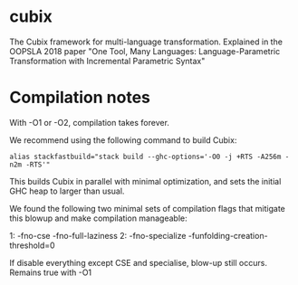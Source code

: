 # cubix
The Cubix framework for multi-language transformation. Explained in the OOPSLA 2018 paper "One Tool, Many Languages: Language-Parametric Transformation with Incremental Parametric Syntax"


# Compilation notes

With -O1 or -O2, compilation takes forever.

We recommend using the following command to build Cubix:

    alias stackfastbuild="stack build --ghc-options='-O0 -j +RTS -A256m -n2m -RTS'"

This builds Cubix in parallel with minimal optimization, and sets the initial GHC heap to larger than usual.

We found the following two minimal sets of compilation flags that mitigate this blowup and make compilation manageable:

1: -fno-cse -fno-full-laziness
2: -fno-specialize -funfolding-creation-threshold=0

If disable everything except CSE and specialise, blow-up still occurs. Remains true with -O1
